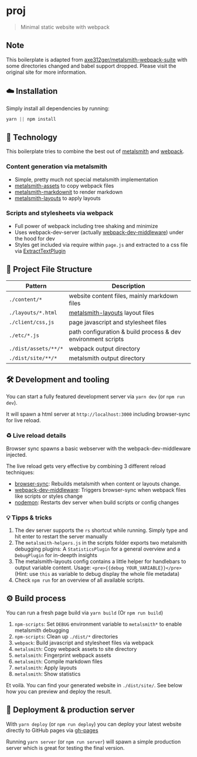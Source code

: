 # proj

> Minimal static website with webpack

## Note

This boilerplate is adapted from [axe312ger/metalsmith-webpack-suite](https://github.com/axe312ger/metalsmith-webpack-suite) with some directories changed and babel support dropped. Please visit the original site for more information.

## :cloud: Installation

Simply install all dependencies by running:

```js
yarn || npm install
```

## :rocket: Technology

This boilerplate tries to combine the best out of [metalsmith](http://www.metalsmith.io/) and [webpack](webpack.js.org).

### Content generation via metalsmith

* Simple, pretty much not special metalsmith implementation
* [metalsmith-assets](https://github.com/treygriffith/metalsmith-assets) to copy webpack files
* [metalsmith-markdownit](https://github.com/segmentio/metalsmith-markdown) to render markdown
* [metalsmith-layouts](https://github.com/superwolff/metalsmith-layouts) to apply layouts


### Scripts and stylesheets via webpack

* Full power of webpack including tree shaking and minimize
* Uses webpack-dev-server (actually [webpack-dev-middleware](https://github.com/webpack/webpack-dev-middleware)) under the hood for dev
* Styles get included via require within `page.js` and extracted to a css file via [ExtractTextPlugin](https://github.com/webpack-contrib/extract-text-webpack-plugin)

## :bookmark_tabs: Project File Structure
|Pattern|Description|
|-|-|
|`./content/*` | website content files, mainly markdown files|
|`./layouts/*.html` | [metalsmith-layouts](https://github.com/superwolff/metalsmith-layouts) layout files|
|`./client/css,js` | page javascript and stylesheet files|
|`./etc/*.js`  | path configuration & build process & dev environment scripts|
|`./dist/assets/**/*` | webpack output directory|
|`./dist/site/**/*` | metalsmith output directory|

## :hammer_and_wrench: Development and tooling

You can start a fully featured development server via `yarn dev` (or `npm run dev`).

It will spawn a html server at `http://localhost:3000` including browser-sync for live reload.

### :recycle: Live reload details

Browser sync spawns a basic webserver with the webpack-dev-middleware injected.

The live reload gets very effective by combining 3 different reload techniques:

* [browser-sync](https://browsersync.io/): Rebuilds metalsmith when content or layouts change.
* [webpack-dev-middleware](https://github.com/webpack/webpack-dev-middleware): Triggers browser-sync when webpack files like scripts or styles change
* [nodemon](https://github.com/remy/nodemon): Restarts dev server when build scripts or config changes

### :bulb: Tipps & tricks

1. The dev server supports the `rs` shortcut while running. Simply type and hit enter to restart the server manually
2. The `metalsmith-helpers.js` in the scripts folder exports two metalsmith debugging plugins: A `StatisticsPlugin` for a general overview and a `DebugPlugin` for in-deepth insights
3. The metalsmith-layouts config contains a little helper for handlebars to output variable content. Usage: `<pre>{{debug YOUR_VARIABLE}}</pre>` (Hint: use `this` as variable to debug display the whole file metadata)
4. Check `npm run` for an overview of all available scripts.

## :gear: Build process

You can run a fresh page build via `yarn build` (Or `npm run build`)

1. `npm-scripts`: Set `DEBUG` environment variable to `metalsmith*` to enable metalsmith debugging
2. `npm-scripts`: Clean up `./dist/*` directories
3. `webpack`: Build javascript and stylesheet files via webpack
4. `metalsmith`: Copy webpack assets to site directory
5. `metalsmith`: Fingerprint webpack assets
6. `metalsmith`: Compile markdown files
7. `metalsmith`: Apply layouts
8. `metalsmith`: Show statistics

Et voilà. You can find your generated website in `./dist/site/`. See below how you can preview and deploy the result.

## :ship: Deployment & production server

With `yarn deploy` (or `npm run deploy`) you can deploy your latest website directly to GitHub pages via [gh-pages](https://www.npmjs.com/package/gh-pages)

Running `yarn server` (or `npm run server`) will spawn a simple production server which is great for testing the final version.

